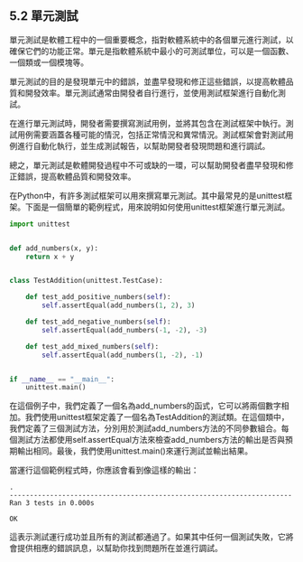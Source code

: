## 5.2 單元測試

單元測試是軟體工程中的一個重要概念，指對軟體系統中的各個單元進行測試，以確保它們的功能正常。單元是指軟體系統中最小的可測試單位，可以是一個函數、一個類或一個模塊等。

單元測試的目的是發現單元中的錯誤，並盡早發現和修正這些錯誤，以提高軟體品質和開發效率。單元測試通常由開發者自行進行，並使用測試框架進行自動化測試。

在進行單元測試時，開發者需要撰寫測試用例，並將其包含在測試框架中執行。測試用例需要涵蓋各種可能的情況，包括正常情況和異常情況。測試框架會對測試用例進行自動化執行，並生成測試報告，以幫助開發者發現問題和進行調試。

總之，單元測試是軟體開發過程中不可或缺的一環，可以幫助開發者盡早發現和修正錯誤，提高軟體品質和開發效率。


在Python中，有許多測試框架可以用來撰寫單元測試。其中最常見的是unittest框架。下面是一個簡單的範例程式，用來說明如何使用unittest框架進行單元測試。

```python
import unittest


def add_numbers(x, y):
    return x + y


class TestAddition(unittest.TestCase):

    def test_add_positive_numbers(self):
        self.assertEqual(add_numbers(1, 2), 3)

    def test_add_negative_numbers(self):
        self.assertEqual(add_numbers(-1, -2), -3)

    def test_add_mixed_numbers(self):
        self.assertEqual(add_numbers(1, -2), -1)


if __name__ == "__main__":
    unittest.main()
```

在這個例子中，我們定義了一個名為add_numbers的函式，它可以將兩個數字相加。我們使用unittest框架定義了一個名為TestAddition的測試類。在這個類中，我們定義了三個測試方法，分別用於測試add_numbers方法的不同參數組合。每個測試方法都使用self.assertEqual方法來檢查add_numbers方法的輸出是否與預期輸出相同。最後，我們使用unittest.main()來運行測試並輸出結果。

當運行這個範例程式時，你應該會看到像這樣的輸出：

```
.
----------------------------------------------------------------------
Ran 3 tests in 0.000s

OK
```

這表示測試運行成功並且所有的測試都通過了。如果其中任何一個測試失敗，它將會提供相應的錯誤訊息，以幫助你找到問題所在並進行調試。